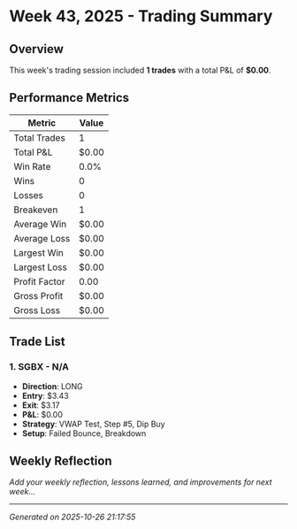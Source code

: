 # Week 43, 2025 - Trading Summary

## Overview

This week's trading session included **1 trades** with a total P&L of **$0.00**.

## Performance Metrics

| Metric | Value |
|--------|-------|
| Total Trades | 1 |
| Total P&L | $0.00 |
| Win Rate | 0.0% |
| Wins | 0 |
| Losses | 0 |
| Breakeven | 1 |
| Average Win | $0.00 |
| Average Loss | $0.00 |
| Largest Win | $0.00 |
| Largest Loss | $0.00 |
| Profit Factor | 0.00 |
| Gross Profit | $0.00 |
| Gross Loss | $0.00 |

## Trade List


### 1. SGBX - N/A

- **Direction**: LONG
- **Entry**: $3.43
- **Exit**: $3.17
- **P&L**: $0.00
- **Strategy**: VWAP Test, Step #5, Dip Buy
- **Setup**: Failed Bounce, Breakdown


## Weekly Reflection

_Add your weekly reflection, lessons learned, and improvements for next week..._

---

*Generated on 2025-10-26 21:17:55*
